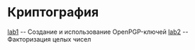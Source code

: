 # Криптография

[lab1](lab1) -- Создание и использование OpenPGP-ключей
[lab2](lab2) -- Факторизация целых чисел
